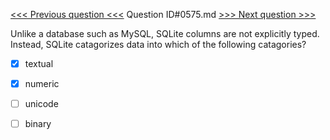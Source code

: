 [<<< Previous question <<<](0574.md)  Question ID#0575.md  [>>> Next question >>>](0576.md) 

Unlike a database such as MySQL, SQLite columns are not explicitly typed. Instead, SQLite catagorizes data into which of the following catagories?




- [x] textual

- [x] numeric

- [ ] unicode

- [ ] binary

